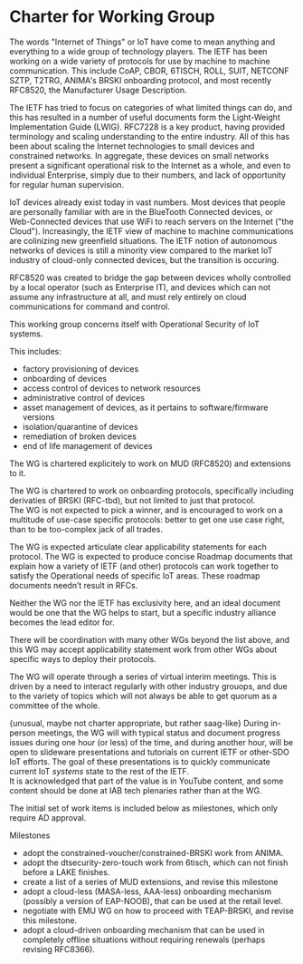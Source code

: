 # Charter for Working Group

The words "Internet of Things" or IoT have come to mean anything and
everything  to a wide group of technology players.  The IETF has been working
on a wide variety of protocols for use by machine to machine communication.
This include CoAP, CBOR, 6TISCH, ROLL, SUIT, NETCONF SZTP, T2TRG, ANIMA's BRSKI onboarding
protocol, and most recently RFC8520, the Manufacturer Usage Description.

The IETF has tried to focus on categories of what limited things can do, and
this has resulted in a number of useful documents form the Light-Weight
Implementation Guide (LWIG).  RFC7228 is a key product, having provided
terminology and scaling understanding to the entire industry.
All of this has been about scaling the Internet technologies to small devices
and constrained networks.  In aggregate, these devices on small networks
present a significant operational risk to the Internet as a whole, and
even to individual Enterprise, simply due to their numbers, and lack of
opportunity for regular human supervision.

IoT devices already exist today in vast numbers.  Most devices that
people are personally familiar with are in the BlueTooth Connected devices,
or Web-Connected devices that use WiFi to reach servers on the Internet ("the Cloud").
Increasingly, the IETF view of machine to machine communications are colinizing
new greenfield situations.  The IETF notion of autonomous networks of devices
is still a minority view compared to the market IoT industry of cloud-only
connected devices, but the transition is occuring.

RFC8520 was created to bridge the gap between devices wholly controlled by
a local operator (such as Enterprise IT), and devices which can not assume
any infrastructure at all, and must rely entirely on cloud communications for
command and control.

This working group concerns itself with Operational Security of IoT systems.

This includes:
  * factory provisioning of devices
  * onboarding of devices
  * access control of devices to network resources
  * administrative control of devices
  * asset management of devices, as it pertains to software/firmware versions
  * isolation/quarantine of devices
  * remediation of broken devices
  * end of life management of devices

The WG is chartered explicitely to work on MUD (RFC8520) and extensions to
it.

The WG is chartered to work on onboarding protocols, specifically including
derivaties of BRSKI (RFC-tbd), but not limited to just that protocol.  
The WG is not expected to pick a winner, and is encouraged to work on a
multitude of use-case specific protocols: better to get one use case right,
than to be too-complex jack of all trades.

The WG is expected articulate clear applicability statements for each
protocol.  The WG is expected to produce concise Roadmap documents that
explain how a variety of IETF (and other) protocols can work together to
satisfy the Operational needs of specific IoT areas. These roadmap documents needn’t result in RFCs.

Neither the WG nor the IETF has exclusivity here, and an ideal document would
be one that the WG helps to start, but a specific industry alliance becomes
the lead editor for.

There will be coordination with many other WGs beyond the list above, and
this WG may accept applicability statement work from other WGs about specific
ways to deploy their protocols.

The WG will operate through a series of virtual interim meetings. This is
driven by a need to interact regularly with other industry grouops, and
due to the variety of topics which will not always be able to get quorum as a
committee of the whole.

{unusual, maybe not charter appropriate, but rather saag-like}
During in-person meetings, the WG will with typical status and document
progress issues during one hour (or less) of the time, and during another
hour, will be open to slideware presentations and tutorials on current
IETF or other-SDO IoT efforts.  The goal of these presentations is to quickly
communicate current IoT *systems* state to the rest of the IETF.  
It is acknowledged that part of the value is in YouTube content, and some
content should be done at IAB tech plenaries rather than at the WG.

The initial set of work items is included below as milestones, which
only require AD approval.

Milestones

* adopt the constrained-voucher/constrained-BRSKI work from ANIMA.
* adopt the dtsecurity-zero-touch work from 6tisch, which can not finish before a LAKE finishes.
* create a list of a series of MUD extensions, and revise this milestone
* adopt a cloud-less (MASA-less, AAA-less) onboarding mechanism (possibly a version of EAP-NOOB), that can be used at the retail level.
* negotiate with EMU WG on how to proceed with TEAP-BRSKI, and revise this milestone.
* adopt a cloud-driven onboarding mechanism that can be used in completely
  offline situations without requiring renewals (perhaps revising RFC8366).

